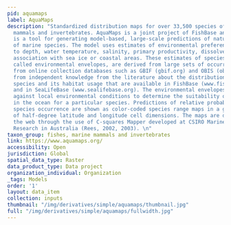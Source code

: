 ```yaml
---
pid: aquamaps
label: AquaMaps
description: "Standardized distribution maps for over 33,500 species of fishes, marine
  mammals and invertebrates. AquaMaps is a joint project of FishBase and SealifeBase.\nAquaMaps
  is a tool for generating model-based, large-scale predictions of natural occurrences
  of marine species. The model uses estimates of environmental preferences with respect
  to depth, water temperature, salinity, primary productivity, dissolved oxygen, and
  association with sea ice or coastal areas. These estimates of species preferences,
  called environmental envelopes, are derived from large sets of occurrence data available
  from online collection databases such as GBIF (gbif.org) and OBIS (obis.org), and
  from independent knowledge from the literature about the distribution of a given
  species and its habitat usage that are available in FishBase (www.fishbase.org)
  and in SeaLifeBase (www.sealifebase.org). The environmental envelopes are matched
  against local environmental conditions to determine the suitability of a given area
  in the ocean for a particular species. Predictions of relative probabilities of
  species occurrence are shown as color-coded species range maps in a global grid
  of half-degree latitude and longitude cell dimensions. The maps are displayed on
  the web through the use of C-squares Mapper developed at CSIRO Marine and Atmospheric
  Research in Australia (Rees, 2002, 2003). \n"
taxon_group: fishes, marine mammals and invertebrates
link: https://www.aquamaps.org/
accessibility: Open
jurisdiction: Global
spatial_data_type: Raster
data_product_type: Data project
organization_individual: Organization
_tags: Models
order: '1'
layout: data_item
collection: inputs
thumbnail: "/img/derivatives/simple/aquamaps/thumbnail.jpg"
full: "/img/derivatives/simple/aquamaps/fullwidth.jpg"
---
```


